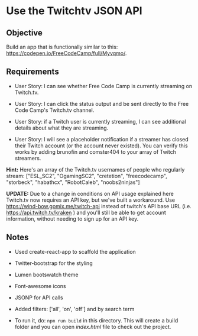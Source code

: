 # Use the Twitchtv JSON API

## Objective

Build an app that is functionally similar to this: https://codepen.io/FreeCodeCamp/full/Myvqmo/.

## Requirements

* User Story: I can see whether Free Code Camp is currently streaming on Twitch.tv.

* User Story: I can click the status output and be sent directly to the Free Code Camp's Twitch.tv channel.

* User Story: if a Twitch user is currently streaming, I can see additional details about what they are streaming.

* User Story: I will see a placeholder notification if a streamer has closed their Twitch account (or the account never existed). You can verify this works by adding brunofin and comster404 to your array of Twitch streamers.

**Hint:** Here's an array of the Twitch.tv usernames of people who regularly stream: ["ESL_SC2", "OgamingSC2", "cretetion", "freecodecamp", "storbeck", "habathcx", "RobotCaleb", "noobs2ninjas"]

**UPDATE:** Due to a change in conditions on API usage explained here Twitch.tv now requires an API key, but we've built a workaround. Use https://wind-bow.gomix.me/twitch-api instead of twitch's API base URL (i.e. https://api.twitch.tv/kraken ) and you'll still be able to get account information, without needing to sign up for an API key.

## Notes

* Used create-react-app to scaffold the application

* Twitter-bootstrap for the styling

* Lumen bootswatch theme

* Font-awesome icons

* JSONP for API calls

* Added filters: ['all', 'on', 'off'] and by search term

* To run it, do: `npm run build` in this directory. This will create a build folder and you can open *index.html* file to check out the project.
